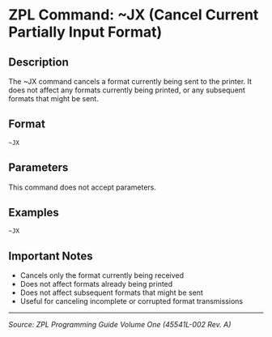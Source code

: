 # ZPL Command: ~JX (Cancel Current Partially Input Format)

## Description
The ~JX command cancels a format currently being sent to the printer. It does not affect any formats currently being printed, or any subsequent formats that might be sent.

## Format
```
~JX
```

## Parameters
This command does not accept parameters.

## Examples
```zpl
~JX
```

## Important Notes
- Cancels only the format currently being received
- Does not affect formats already being printed
- Does not affect subsequent formats that might be sent
- Useful for canceling incomplete or corrupted format transmissions

---
*Source: ZPL Programming Guide Volume One (45541L-002 Rev. A)*
